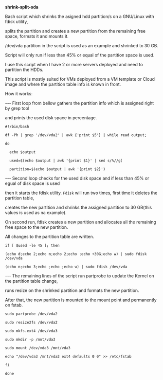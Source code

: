 **shrink-split-sda**


Bash script which shrinks the asigned hdd partition/s on a GNU/Linux with fdisk utility,

splits the partition and creates a new partition from the remaining free space, formats it and mounts it.


/dev/vda partition in the script is used as an example and shrinked to 30 GB.

Script will only run if less than 45% or equal of the partition space is used.


I use this script when I have 2 or more servers deployed and need to partition the HDDs.

This script is mostly suited for VMs deployed from a VM template or Cloud image and where the partition table info is known in front.


How it works:


\-\-\- First loop from bellow gathers the partition info which is assigned right by grep tool

and prints the used disk space in percentage.


`#!/bin/bash`

`df -Ph | grep '/dev/vda2' | awk {'print $5'} | while read output; `

`do`

`  echo $output`

`  used=$(echo $output | awk '{print $1}' | sed s/%//g)`

`  partition=$(echo $output | awk '{print $2}')`


\-\-\- Second loop checks for the used disk space and if less than 45% or egual of disk space is used

then it starts the fdisk utility. `Fdisk` will run two times, first time it deletes the partition table,

creates the new partition and shrinks the assigned partition to 30 GB(this values is used as na example).

On second run, fdisk creates a new partition and allocates all the remaining free space to the new partition.

All changes to the partition table are written.


`if [ $used -le 45 ]; then`

`(echo d;echo 2;echo n;echo 2;echo ;echo +30G;echo w) | sudo fdisk /dev/vda`

`(echo n;echo 3;echo ;echo ;echo w) | sudo fdisk /dev/vda`


\-\-\- The remaining lines of the script run partprobe to update the Kernel on the partition table change,

runs resize on the shrinked partition and formats the new partition.

After that, the new partition is mounted to the mount point and permanently on fstab.


`sudo partprobe /dev/vda2`

`sudo resize2fs /dev/vda2`

`sudo mkfs.ext4 /dev/vda3`

`sudo mkdir -p /mnt/vda3`

`sudo mount /dev/vda3 /mnt/vda3`

`echo "/dev/vda3 /mnt/vda3 ext4 defaults 0 0" >> /etc/fstab`

`fi`

`done`
